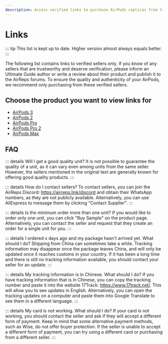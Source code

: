 ```yaml
---
description: Access verified links to purchase AirPods replicas from trustworthy sellers. Choose the product you're interested in, such as AirPods 3, AirPods 2, AirPods Pro, AirPods Pro 2, or AirPods Max, to view the corresponding links.
---
```


# Links

::: tip
This list is kept up to date. Higher version almost always equals better.
:::

The following list contains links to verified sellers only. If you know of any sellers that are trustworthy and deserve verification, please inform an Ultimate Guide author or write a review about their product and publish it to the AirReps forums. To ensure the quality and authenticity of your AirPods, we recommend only purchasing from these verified sellers.

## Choose the product you want to view links for

- [AirPods 3](airpods-3)
- [AirPods 2](airpods-2.md)
- [AirPods Pro](airpods-pro.md)
- [AirPods Pro 2](airpods-pro-2.md)
- [AirPods Max](airpods-max.md)

## FAQ

::: details Will I get a good quality unit?
It is not possible to guarantee the quality of a unit, as it can vary even among units from the same seller. However, the sellers mentioned in the original text are generally known for offering good quality products.
:::

::: details How do I contact sellers?
To contact sellers, you can join the AirReps Discord: https://airreps.link/discord and obtain their WhatsApp numbers, as they are not publicly available. Alternatively, you can use AliExpress to message them by clicking "Contact Supplier".
:::

::: details Is the minimum order more than one unit?
If you would like to order only one unit, you can click "Buy Sample" on the product page. Alternatively, you can contact the seller and request that they create an order for a single unit for you.
:::

::: details I ordered x days ago and my package hasn't arrived yet. What should I do?
Shipping from China can sometimes take a while. Tracking information may disappear once the package leaves China, and will only be updated once it reaches customs in your country. If it has been a long time and there is still no tracking information available, you should contact your seller for an update.
:::

::: details My tracking information is in Chinese. What should I do?
If you have tracking information that is in Chinese, you can copy the tracking number and paste it into the website 17Track: https://www.17track.net/. This will allow you to see updates in English. Alternatively, you can open the tracking updates on a computer and paste them into Google Translate to see them in a different language.
:::

::: details My card is not working. What should I do?
If your card is not working, you should contact the seller and ask if they will accept a different form of payment. Keep in mind that some alternative payment methods, such as Wise, do not offer buyer protection. If the seller is unable to accept a different form of payment, you can try using a different card or purchasing from a different seller.
:::
